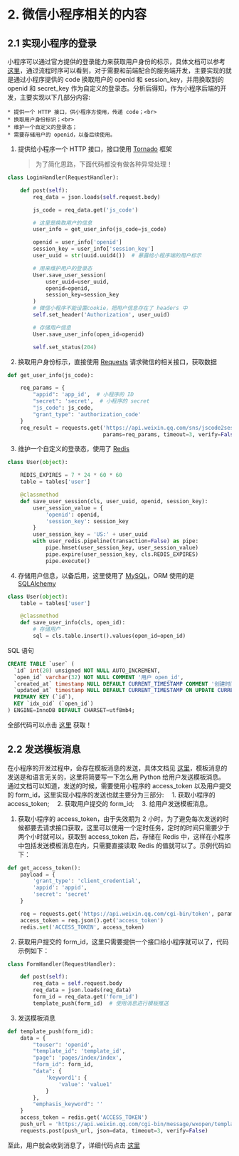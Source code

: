 # 2. 微信小程序相关的内容

## 2.1 实现小程序的登录

小程序可以通过官方提供的登录能力来获取用户身份的标示，具体文档可以参考 [这里](https://developers.weixin.qq.com/miniprogram/dev/api/api-login.html)，通过流程时序可以看到，对于需要和前端配合的服务端开发，主要实现的就是通过小程序提供的 code 换取用户的 openid 和 session_key，并用换取到的 openid 和 secret_key 作为自定义的登录态。分析后得知，作为小程序后端的开发，主要实现以下几部分内容:

 	* 提供一个 HTTP 接口，供小程序方使用，传递 code；<br>
 	* 换取用户身份标识；<br>
 	* 维护一个自定义的登录态；
 	* 需要存储用户的 openid，以备后续使用。

1. 提供给小程序一个 HTTP 接口，接口使用 [Tornado](http://www.tornadoweb.org/en/stable/#) 框架

    > 为了简化思路，下面代码都没有做各种异常处理！

```python
class LoginHandler(RequestHandler):

    def post(self):
        req_data = json.loads(self.request.body)

        js_code = req_data.get('js_code')

        # 这里是换取用户的信息
        user_info = get_user_info(js_code=js_code)

        openid = user_info['openid']
        session_key = user_info['session_key']
        user_uuid = str(uuid.uuid4())  # 暴露给小程序端的用户标示

        # 用来维护用户的登录态
        User.save_user_session(
            user_uuid=user_uuid,
            openid=openid,
            session_key=session_key
        )
        # 微信小程序不能设置cookie，把用户信息存在了 headers 中
        self.set_header('Authorization', user_uuid)

        # 存储用户信息
        User.save_user_info(open_id=openid)

        self.set_status(204)
```


2. 换取用户身份标示，直接使用 [Requests](http://docs.python-requests.org/zh_CN/latest/) 请求微信的相关接口，获取数据

```python
def get_user_info(js_code):

    req_params = {
        "appid": 'app_id',  # 小程序的 ID
        "secret": 'secret',  # 小程序的 secret
        "js_code": js_code,
        "grant_type": 'authorization_code'
    }
    req_result = requests.get('https://api.weixin.qq.com/sns/jscode2session',
                              params=req_params, timeout=3, verify=False)
```

3. 维护一个自定义的登录态，使用了 [Redis](http://www.redis.cn)

```python
class User(object):

    REDIS_EXPIRES = 7 * 24 * 60 * 60
    table = tables['user']

    @classmethod
    def save_user_session(cls, user_uuid, openid, session_key):
        user_session_value = {
            'openid': openid,
            'session_key': session_key
        }
        user_session_key = 'US:' + user_uuid
        with user_redis.pipeline(transaction=False) as pipe:
            pipe.hmset(user_session_key, user_session_value)
            pipe.expire(user_session_key, cls.REDIS_EXPIRES)
            pipe.execute()
```


4. 存储用户信息，以备后用，这里使用了 [MySQL](https://www.w3cschool.cn/mysql/)，ORM 使用的是 [SQLAlchemy](https://www.sqlalchemy.org)

```python
class User(object):
    table = tables['user']

    @classmethod
    def save_user_info(cls, open_id):
        # 存储用户
        sql = cls.table.insert().values(open_id=open_id)
```

SQL 语句

```SQL
CREATE TABLE `user` (
  `id` int(20) unsigned NOT NULL AUTO_INCREMENT,
  `open_id` varchar(32) NOT NULL COMMENT '用户 open_id',
  `created_at` timestamp NULL DEFAULT CURRENT_TIMESTAMP COMMENT '创建时间',
  `updated_at` timestamp NULL DEFAULT CURRENT_TIMESTAMP ON UPDATE CURRENT_TIMESTAMP COMMENT '更新时间',
  PRIMARY KEY (`id`),
  KEY `idx_oid` (`open_id`)
) ENGINE=InnoDB DEFAULT CHARSET=utf8mb4;
```
全部代码可以点击 [这里](https://github.com/JushuangQiao/Python-Demos/tree/master/wechat) 获取！


## 2.2 发送模板消息

在小程序的开发过程中，会存在模板消息的发送，具体文档见 [这里](https://developers.weixin.qq.com/miniprogram/dev/api/notice.html#%E6%A8%A1%E7%89%88%E6%B6%88%E6%81%AF%E7%AE%A1%E7%90%86)，模板消息的发送是和语言无关的，这里将简要写一下怎么用 Python 给用户发送模板消息。
通过文档可以知道，发送的时候，需要使用小程序的 access_token 以及用户提交的 form_id，这里实现小程序的发送也就主要分为三部分:
     　1. 获取小程序的 access_token;
     　2. 获取用户提交的 form_id;
     　3. 给用户发送模板消息。

1. 获取小程序的 access_token，由于失效期为 2 小时，为了避免每次发送的时候都要去请求接口获取，这里可以使用一个定时任务，定时的时间只需要少于两个小时就可以，获取到 access_token 后，存储在 Redis 中，这样在小程序中包括发送模板消息在内，只需要直接读取 Redis 的值就可以了。示例代码如下：

```python
def get_access_token():
    payload = {
        'grant_type': 'client_credential',
        'appid': 'appid',
        'secret': 'secret'
    }

    req = requests.get('https://api.weixin.qq.com/cgi-bin/token', params=payload, timeout=3, verify=False)
    access_token = req.json().get('access_token')
    redis.set('ACCESS_TOKEN', access_token)
```

2. 获取用户提交的 form_id，这里只需要提供一个接口给小程序就可以了，代码示例如下：

```python
class FormHandler(RequestHandler):

    def post(self):
        req_data = self.request.body
        req_data = json.loads(req_data)
        form_id = req_data.get('form_id')
        template_push(form_id)  # 使用消息进行模板推送
```


3. 发送模板消息

```python
def template_push(form_id):
    data = {
        "touser": 'openid',
        "template_id": 'template_id',
        "page": 'pages/index/index',
        "form_id": form_id,
        "data": {
            'keyword1': {
                'value': 'value1'
            }
        },
        "emphasis_keyword": ''
    }
    access_token = redis.get('ACCESS_TOKEN')
    push_url = 'https://api.weixin.qq.com/cgi-bin/message/wxopen/template/send?access_token={}'.format(access_token)
    requests.post(push_url, json=data, timeout=3, verify=False)
```

至此，用户就会收到消息了，详细代码点击 [这里](https://github.com/JushuangQiao/Python-Demos/tree/master/wechat)
